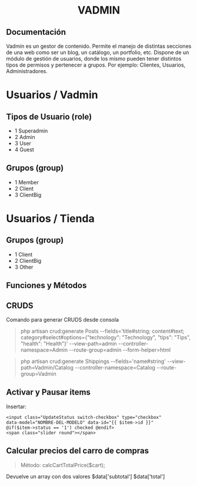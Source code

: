 <h1 align="center">VADMIN</h1>

## Documentación

Vadmin es un gestor de contenido. Permite el manejo de distintas secciones de una web como ser un blog, un catálogo, un portfolio, etc. Dispone de un módulo de gestión de usuarios, donde los mismo pueden tener distintos tipos de permisos y pertenecer a grupos. Por ejemplo: Clientes, Usuarios, Administradores.

# Usuarios / Vadmin
## Tipos de Usuario (role)
- 1 Superadmin 
- 2 Admin 
- 3 User 
- 4 Guest

## Grupos (group)
- 1 Member
- 2 Client
- 3 ClientBig

# Usuarios / Tienda
## Grupos (group)
- 1 Client
- 2 ClientBig
- 3 Other

## Funciones y Métodos

<!-- ### Actualizar estados:
Con esta función se pueden actualizar estados de distintos items (Ej. Artículos, productos, mensajes y demás) <br>
<b>Lenguaje:</b> Javascript (JQuery) <br>
<b>Función:</b> updateStatus(id, route, status, user, action);

Parámetros <br>
- id: Id primario del item. <br>
- route: Ruta (Ej. var route  = "{{ url('/vadmin/message_status') }}/"+id+""; ); <br>
- status: Status según base de datos <br>
- user: Nombre de algún usuario <br>
- action: 'reload' => Para recargar página, 'show' => Para mostrar algo sin recargar, 'none' => Sin acción. <br>

Mediante JSON devuelve: <br>
- response: TRUE o FALSE <br>
- message: En caso de error devuelve info (/Exception $e) <br> -->

## CRUDS
Comando para generar CRUDS desde consola

<blockquote>php artisan crud:generate Posts --fields='title#string; content#text; category#select#options={"technology": "Technology", "tips": "Tips", "health": "Health"}' --view-path=admin --controller-namespace=Admin --route-group=admin --form-helper=html</blockquote>

<blockquote>php artisan crud:generate Shippings --fields='name#string' --view-path=Vadmin/Catalog --controller-namespace=Catalog --route-group=Vadmin</blockquote>


## Activar y Pausar items

Insertar:
><label class="switch">
    <input class="UpdateStatus switch-checkbox" type="checkbox" 
    data-model="NOMBRE-DEL-MODELO" data-id="{{ $item->id }}"
    @if($item->status == '1') checked @endif>
    <span class="slider round"></span>
</label>


## Calcular precios del carro de compras

<blockquote>Método: calcCartTotalPrice($cart);</blockquote>

Devuelve un array con dos valores 
$data['subtotal']
$data['total']